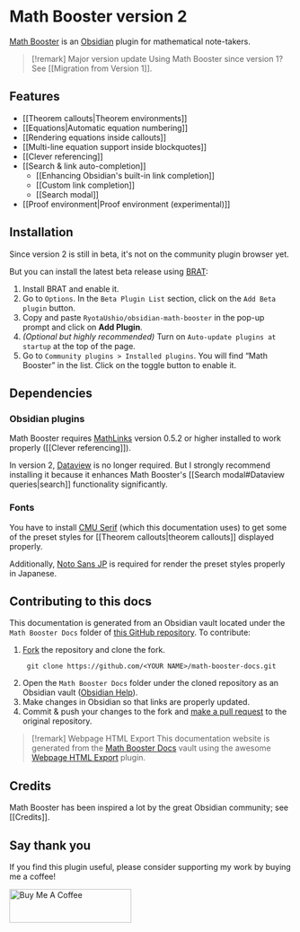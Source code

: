 # Math Booster version 2

[Math Booster](https://github.com/RyotaUshio/obsidian-math-booster) is an [Obsidian](https://obsidian.md) plugin for mathematical note-takers.

> [!remark] Major version update
> Using Math Booster since version 1? See [[Migration from Version 1]].

## Features

- [[Theorem callouts|Theorem environments]]
- [[Equations|Automatic equation numbering]]
- [[Rendering equations inside callouts]]
- [[Multi-line equation support inside blockquotes]]
- [[Clever referencing]]
- [[Search & link auto-completion]]
	- [[Enhancing Obsidian's built-in link completion]]
	- [[Custom link completion]]
	- [[Search modal]]
- [[Proof environment|Proof environment (experimental)]]

## Installation

Since version 2 is still in beta, it's not on the community plugin browser yet.

But you can install the latest beta release using [BRAT](obsidian://show-plugin?id=obsidian42-brat):

1.  Install BRAT and enable it.
2.  Go to `Options`. In the `Beta Plugin List` section, click on the `Add Beta plugin` button.
3.  Copy and paste `RyotaUshio/obsidian-math-booster` in the pop-up prompt and click on **Add Plugin**.
4.  _(Optional but highly recommended)_ Turn on `Auto-update plugins at startup` at the top of the page.
5.  Go to `Community plugins > Installed plugins`. You will find “Math Booster” in the list. Click on the toggle button to enable it.

## Dependencies

### Obsidian plugins

Math Booster requires [MathLinks](https://github.com/zhaoshenzhai/obsidian-mathlinks) version 0.5.2 or higher installed to work properly ([[Clever referencing]]).

In version 2, [Dataview](https://github.com/blacksmithgu/obsidian-dataview) is no longer required. But I strongly recommend installing it because it enhances Math Booster's [[Search modal#Dataview queries|search]] functionality significantly.

### Fonts

You have to install [CMU Serif](https://www.cufonfonts.com/font/cmu-serif) (which this documentation uses) to get some of the preset styles for [[Theorem callouts|theorem callouts]] displayed properly.

Additionally, [Noto Sans JP](https://fonts.google.com/noto/specimen/Noto+Sans+JP) is required for render the preset styles properly in Japanese.

## Contributing to this docs

This documentation is generated from an Obsidian vault located under the `Math Booster Docs` folder of [this GitHub repository](https://github.com/RyotaUshio/math-booster-docs). To contribute:

1. [Fork](https://docs.github.com/en/get-started/quickstart/fork-a-repo) the repository and clone the fork.
   ```
    git clone https://github.com/<YOUR NAME>/math-booster-docs.git
    ```
2. Open the `Math Booster Docs` folder under the cloned repository as an Obsidian vault ([Obsidian Help](https://help.obsidian.md/Getting+started/Create+a+vault#Open+existing+folder)).
3. Make changes in Obsidian so that links are properly updated.
4. Commit & push your changes to the fork and [make a pull request](https://docs.github.com/en/pull-requests/collaborating-with-pull-requests/proposing-changes-to-your-work-with-pull-requests/creating-a-pull-request) to the original repository.

> [!remark] Webpage HTML Export
> This documentation website is generated from the [Math Booster Docs](https://github.com/RyotaUshio/math-booster-docs/tree/main/Math%20Booster%20Docs) vault using the awesome [Webpage HTML Export](https://github.com/KosmosisDire/obsidian-webpage-export) plugin.

## Credits

Math Booster has been inspired a lot by the great Obsidian community; see [[Credits]].

## Say thank you

If you find this plugin useful, please consider supporting my work by buying me a coffee!

<a href="https://www.buymeacoffee.com/ryotaushio" target="_blank"><img src="https://cdn.buymeacoffee.com/buttons/v2/default-yellow.png" alt="Buy Me A Coffee" style="height: 60px !important;width: 217px !important;" ></a>